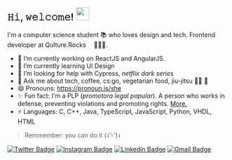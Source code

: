 <h2> 𝙷𝚒, 𝚠𝚎𝚕𝚌𝚘𝚖𝚎! <img src="https://emoji.slack-edge.com/TESKSKPTQ/broccoli-happy/4e3f2199769faf80.gif" width="30px"> </h2>

I'm a computer science student 📚 who loves design and tech. Frontend developer at Qulture.Rocks <img src="https://qulture.rocks/wp-content/uploads/2021/05/cropped-icon-32x32.png" width="14px">👩🏼‍💻.

- 🔭 I’m currently working on ReactJS and AngularJS.
- 🌱 I’m currently learning UI Design
- 🤔 I’m looking for help with Cypress, *netflix dark series*
- 💬 Ask me about tech, coffee, cs:go, vegetarian food, jiu-jitsu 🤼‍♀️ 🥋  
- 😄 Pronouns: https://pronoun.is/she
- ✨ Fun fact: I'm a PLP (*promotora legal popular*). A person who works in defense, preventing violations and promoting rights. [More.](http://themis.org.br/fazemos/promotoras-legais-populares/)
- ⚡ Languages: C, C++, Java, TypeScript, JavaScript, Python, VHDL, HTML

> Remmember: you can do it (ง'̀-'́)ง


[![Twitter Badge](https://img.shields.io/badge/-@larissajusten-4d9bc0?style=flat-square&labelColor=4d9bc0&logo=twitter&logoColor=white&link=https://twitter.com/larissajusten)](https://twitter.com/larissajusten) [![Instagram Badge](https://img.shields.io/badge/-@larissaespelocin-cb3b63?style=flat-square&labelColor=cb3b63&logo=Instagram&logoColor=white&link=https://www.instagram.com/larissaespelocin/)](https://www.instagram.com/larissaespelocin/) [![Linkedin Badge](https://img.shields.io/badge/-larissajusten-063f5b?style=flat-square&logo=Linkedin&logoColor=white&link=https://www.linkedin.com/in/larissajusten/)](https://www.linkedin.com/in/larissajusten/) [![Gmail Badge](https://img.shields.io/badge/-larissajusten@gmail.com-c14438?style=flat-square&logo=Gmail&logoColor=white&link=mailto:larissajusten@gmail.com)](mailto:larissajusten@gmail.com)
